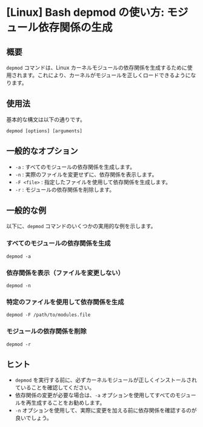 # [Linux] Bash depmod の使い方: モジュール依存関係の生成

## 概要
`depmod` コマンドは、Linux カーネルモジュールの依存関係を生成するために使用されます。これにより、カーネルがモジュールを正しくロードできるようになります。

## 使用法
基本的な構文は以下の通りです。

```
depmod [options] [arguments]
```

## 一般的なオプション
- `-a` : すべてのモジュールの依存関係を生成します。
- `-n` : 実際のファイルを変更せずに、依存関係を表示します。
- `-F <file>` : 指定したファイルを使用して依存関係を生成します。
- `-r` : モジュールの依存関係を削除します。

## 一般的な例
以下に、`depmod` コマンドのいくつかの実用的な例を示します。

### すべてのモジュールの依存関係を生成
```
depmod -a
```

### 依存関係を表示（ファイルを変更しない）
```
depmod -n
```

### 特定のファイルを使用して依存関係を生成
```
depmod -F /path/to/modules.file
```

### モジュールの依存関係を削除
```
depmod -r
```

## ヒント
- `depmod` を実行する前に、必ずカーネルモジュールが正しくインストールされていることを確認してください。
- 依存関係の変更が必要な場合は、`-a` オプションを使用してすべてのモジュールを再生成することをお勧めします。
- `-n` オプションを使用して、実際に変更を加える前に依存関係を確認するのが良いでしょう。
